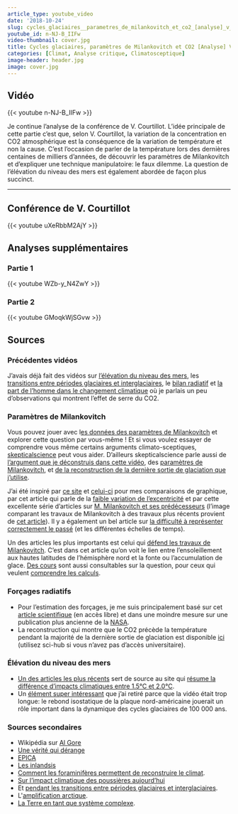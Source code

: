 ```yaml
---
article_type: youtube_video
date: '2018-10-24'
slug: cycles_glaciaires__parametres_de_milankovitch_et_co2_[analyse]_v_courtillot_part_3
youtube_id: n-NJ-B_IIFw
video-thumbnail: cover.jpg
title: Cycles glaciaires, paramètres de Milankovitch et CO2 [Analyse] V. Courtillot Part. 3
categories: [Climat, Analyse critique, Climatosceptique]
image-header: header.jpg
image: cover.jpg
---
```


## Vidéo

{{< youtube n-NJ-B_IIFw >}}

Je continue l’analyse de la conférence de V. Courtillot. L’idée
principale de cette partie c’est que, selon V. Courtillot, la variation
de la concentration en CO2 atmosphérique est la conséquence de la
variation de température et non la cause. C’est l’occasion de parler de
la température lors des dernières centaines de milliers d’années, de
découvrir les paramètres de Milankovitch et d’expliquer une technique
manipulatoire: le faux dilemme. La question de l’élévation du niveau des
mers est également abordée de façon plus succinct.


<hr>

## Conférence de V. Courtillot

{{< youtube uXeRbbM2AjY >}}

## Analyses supplémentaires

### Partie 1

{{< youtube WZb-y_N4ZwY >}}

### Partie 2

{{< youtube GMoqkWjSGvw >}}

## Sources

### Précédentes vidéos

J’avais déjà fait des vidéos sur [l’élévation du niveau des mers](https://www.youtube.com/watch?v=yvtH89KvqbM), les [transitions entre périodes glaciaires et interglaciaires](https://www.youtube.com/watch?v=Jvh1YzJ5bTk), le [bilan radiatif](https://www.youtube.com/watch?v=By0iFhyvhqM) et [la part de l’homme dans le changement climatique](https://www.youtube.com/watch?v=zWRnLjPPTA8) où je parlais un peu d’observations qui montrent l’effet de serre du CO2.

### Paramètres de Milankovitch

Vous pouvez jouer avec l[es données des paramètres de Milankovitch](http://biocycle.atmos.colostate.edu/shiny/Milankovitch/) et explorer cette question par vous-même ! Et si vous voulez essayer de comprendre vous même certains arguments climato-sceptiques, [skepticalscience](https://skepticalscience.com/argument.php) peut vous aider. D’ailleurs skepticalscience parle aussi de [l’argument que je déconstruis dans cette vidéo](https://skepticalscience.com/co2-lags-temperature.htm), des [paramètres de Milankovitch](https://skepticalscience.com/Milankovitch.html), et [de la reconstruction de la dernière sortie de glaciation que j’utilise](https://skepticalscience.com/skakun-co2-temp-lag.html).

J’ai été inspiré par [ce site](http://www.climatedata.info/forcing/milankovitch-cycles/) et [celui-ci](https://tallbloke.wordpress.com/2011/06/16/roy-martin-milankovitch-cycles-and-ice-age-timings/) pour mes comparaisons de graphique, par cet article qui parle de la [faible variation de l’excentricité](https://medium.com/@pathackett/the-milankovitch-cycles-and-climate-change-today-7b424ba74113) et par cette excellente série d’articles sur [M. Milankovitch et ses prédécesseurs](https://www.rosecityastronomers.net/newsletter-content/2017/4/1/imprints-milankovich-orbital-cycles-and-earths-ice-ages) (l’image comparant les travaux de Milankovitch à des travaux plus récents provient de [cet article](http://sci-hub.tw/10.1130/B30934.1)). Il y a également un bel article sur [la difficulté à représenter correctement le passé](http://www.realclimate.org/index.php/archives/2014/03/can-we-make-better-graphs-of-global-temperature-history/) (et les différentes échelles de temps).

Un des articles les plus importants est celui qui [défend les travaux de Milankovitch](https://agupubs.onlinelibrary.wiley.com/doi/full/10.1029/2006GL027817). C’est dans cet article qu’on voit le lien entre l’ensoleillement aux hautes latitudes de l’hémisphère nord et la fonte ou l’accumulation de glace. [Des cours](http://www.math.ucr.edu/home/baez/week302.html) sont aussi consultables sur la question, pour ceux qui veulent [comprendre les calculs](http://www.math.ucr.edu/home/baez/week319.html).

### Forçages radiatifs

- Pour l’estimation des forçages, je me suis principalement basé sur cet [article scientifique](http://advances.sciencemag.org/content/2/11/e1501923.full) (en accès libre) et dans une moindre mesure sur une publication plus ancienne de la [NASA](https://pubs.giss.nasa.gov/docs/2008/2008_Hansen_ha00410c.pdf).
- La reconstruction qui montre que le CO2 précède la température pendant la majorité de la dernière sortie de glaciation est disponible [ici](https://www.nature.com/articles/nature10915) (utilisez sci-hub si vous n’avez pas d’accès universitaire).

### Élévation du niveau des mers

- [Un des articles les plus récents](http://iopscience.iop.org/article/10.1088/1748-9326/aaac87/meta) sert de source au site qui [résume la différence d’impacts climatiques entre 1.5°C et 2.0°C](https://interactive.carbonbrief.org/impacts-climate-change-one-point-five-degrees-two-degrees/?utm_source=web&utm_campaign=Redirect).
- Un [élément super intéressant](http://sci-hub.tw/https://www.nature.com/articles/nature12374) que j’ai retiré parce que la vidéo était trop longue: le rebond isostatique de la plaque nord-américaine jouerait un rôle important dans la dynamique des cycles glaciaires de 100 000 ans.

### Sources secondaires

- Wikipédia sur [Al Gore](https://fr.wikipedia.org/wiki/Al_Gore)
- [Une vérité qui dérange](https://fr.wikipedia.org/wiki/Une_v%C3%A9rit%C3%A9_qui_d%C3%A9range)
- [EPICA](https://fr.wikipedia.org/wiki/Projet_EPICA)
- [Les inlandsis](https://fr.wikipedia.org/wiki/Inlandsis)
- [Comment les foraminifères permettent de reconstruire le climat](https://www.wiley.com/legacy/wileychi/stjohn/supp/c06_instructor.pdf).
- [Sur l’impact climatique des poussières aujourd’hui](https://www.nature.com/articles/s41467-017-02620-y) 
- Et [pendant les transitions entre périodes glaciaires et interglaciaires](http://www.pnas.org/content/early/2018/02/06/1708174115).
- L'[amplification arctique](https://earthobservatory.nasa.gov/images/81214/arctic-amplification).
- [La Terre en tant que système complexe](https://www.nature.com/articles/s41598-018-23377-4).
